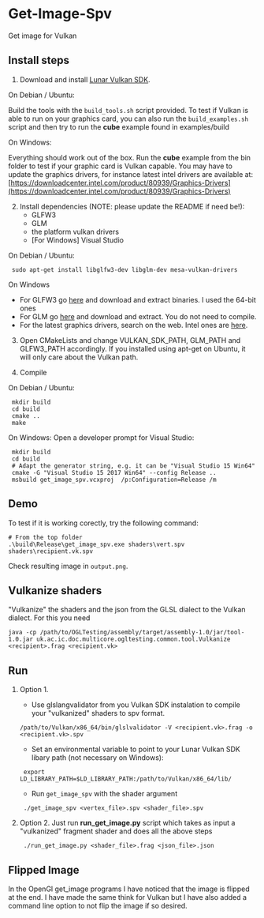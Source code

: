 # Get-Image-Spv

Get image for Vulkan

## Install steps

1. Download and install [Lunar Vulkan SDK](https://vulkan.lunarg.com/ "Lunar Vulkan SDK").

On Debian / Ubuntu:

   Build the tools with the `build_tools.sh` script provided. To test if Vulkan is able to run on your graphics card, you can also run the `build_examples.sh` script and then try to run the **cube** example found in examples/build

On Windows:

   Everything should work out of the box. Run the **cube** example from
   the bin folder to test if your graphic card is Vulkan capable. You
   may have to update the graphics drivers, for instance latest intel
   drivers are available at:
   [https://downloadcenter.intel.com/product/80939/Graphics-Drivers](https://downloadcenter.intel.com/product/80939/Graphics-Drivers)

2. Install dependencies (NOTE: please update the README if need be!):
   * GLFW3
   * GLM
   * the platform vulkan drivers
   * [For Windows] Visual Studio

On Debian / Ubuntu:

   ```
	sudo apt-get install libglfw3-dev libglm-dev mesa-vulkan-drivers
   ```

On Windows
   * For GLFW3 go [here](http://www.glfw.org/download.html "GLFW3") and download and extract binaries. I used the 64-bit ones
   * For GLM go [here](http://glm.g-truc.net/0.9.8/index.html "GLM") and download and extract. You do not need to compile.
   * For the latest graphics drivers, search on the web. Intel ones are [here](https://downloadcenter.intel.com/product/80939/Graphics-Drivers).

3. Open CMakeLists and change VULKAN_SDK_PATH, GLM_PATH and GLFW3_PATH accordingly. If you installed using apt-get on Ubuntu, it will only care about the Vulkan path.

4. Compile

On Debian / Ubuntu:

   ```
	mkdir build
	cd build
	cmake ..
	make
   ```

On Windows:
	Open a developer prompt for Visual Studio:

   ```
	mkdir build
	cd build
    # Adapt the generator string, e.g. it can be "Visual Studio 15 Win64"
	cmake -G "Visual Studio 15 2017 Win64" --config Release ..
	msbuild get_image_spv.vcxproj  /p:Configuration=Release /m
   ```
## Demo
   To test if it is working corectly, try the following command:
   
   ```
   # From the top folder
   .\build\Release\get_image_spv.exe shaders\vert.spv shaders\recipient.vk.spv
   ```

   Check resulting image in `output.png`.

## Vulkanize shaders

"Vulkanize" the shaders and the json from the GLSL dialect to the Vulkan dialect. For this you need
   ```
   java -cp /path/to/OGLTesting/assembly/target/assembly-1.0/jar/tool-1.0.jar uk.ac.ic.doc.multicore.ogltesting.common.tool.Vulkanize <recipient>.frag <recipient.vk>
   ```



## Run
1. Option 1.
   * Use glslangvalidator from you Vulkan SDK instalation to compile your "vulkanized" shaders to spv format.
   ```
   /path/to/Vulkan/x86_64/bin/glslvalidator -V <recipient.vk>.frag -o <recipient.vk>.spv
   ```
   * Set an environmental variable to point to your Lunar Vulkan SDK libary path (not necessary on Windows):
   ```
	export LD_LIBRARY_PATH=$LD_LIBRARY_PATH:/path/to/Vulkan/x86_64/lib/
   ```
   * Run `get_image_spv` with the shader argument
   ```
	./get_image_spv <vertex_file>.spv <shader_file>.spv
    ```


2. Option 2. Just run **run_get_image.py** script which takes as input a "vulkanized" fragment shader and does all the above steps
   ```
	./run_get_image.py <shader_file>.frag <json_file>.json
    ```

## Flipped Image

In the OpenGl get_image programs I have noticed that the image is flipped at the end. I have made the same think for Vulkan but I have also added a command line option to not flip the image if so desired.
